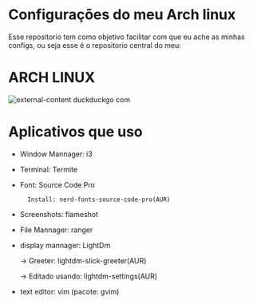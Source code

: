 # Configurações do meu Arch linux
Esse repositorio tem como objetivo facilitar com que eu ache as minhas configs, ou seja esse é o repositorio central do meu:

# ARCH LINUX
![external-content duckduckgo com](https://user-images.githubusercontent.com/51101723/81018062-1cc2d780-8e3a-11ea-891d-eaac6f1425e4.png)

# Aplicativos que uso

* Window Mannager: i3
* Terminal: Termite
* Font: Source Code Pro 

		Install: nerd-fonts-source-code-pro(AUR)
* Screenshots: flameshot
* File Mannager: ranger
* display mannager: LightDm

	-> Greeter: lightdm-slick-greeter(AUR)

	-> Editado usando: lightdm-settings(AUR)
* text editor: vim (pacote: gvim)
